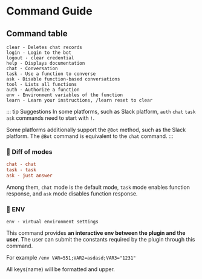 # Command Guide

## Command table

```shell
clear - Deletes chat records
login - Login to the bot
logout - clear credential
help - Displays documentation
chat - Conversation
task - Use a function to converse
ask - Disable function-based conversations
tool - Lists all functions
auth - Authorize a function
env - Environment variables of the function
learn - Learn your instructions, /learn reset to clear

```

::: tip Suggestions
In some platforms, such as Slack platform, `auth` `chat` `task` `ask` commands need to start with `!`.

Some platforms additionally support the `@Bot` method, such as the Slack platform. The `@Bot` command is equivalent to
the `chat` command.
:::

### 🥽 Diff of modes

```ini
chat - chat
task - task
ask - just answer
```

Among them, `chat` mode is the default mode, `task` mode enables function response, and `ask` mode disables function
response.

### 🧁 ENV

```shell
env - virtual environment settings
```

This command provides **an interactive env between the plugin and the user**. The user can submit the constants
required by the plugin through this command.

For example `/env VAR=551;VAR2=asdasd;VAR3="1231"`

All keys(name) will be formatted and upper.

